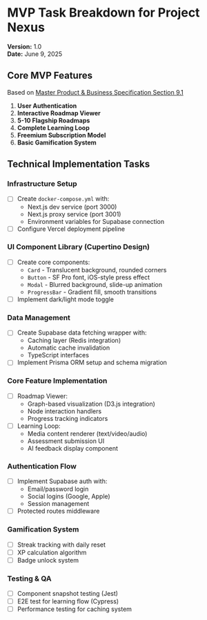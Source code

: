 # MVP Task Breakdown for Project Nexus  
**Version:** 1.0  
**Date:** June 9, 2025  

## Core MVP Features  
Based on [Master Product & Business Specification Section 9.1](business_plan.md)  

1. **User Authentication**  
2. **Interactive Roadmap Viewer**  
3. **5-10 Flagship Roadmaps**  
4. **Complete Learning Loop**  
5. **Freemium Subscription Model**  
6. **Basic Gamification System**  

## Technical Implementation Tasks  

### Infrastructure Setup  
- [ ] Create `docker-compose.yml` with:  
  - Next.js dev service (port 3000)  
  - Next.js proxy service (port 3001)  
  - Environment variables for Supabase connection  
- [ ] Configure Vercel deployment pipeline  

### UI Component Library (Cupertino Design)  
- [ ] Create core components:  
  - `Card` - Translucent background, rounded corners  
  - `Button` - SF Pro font, iOS-style press effect  
  - `Modal` - Blurred background, slide-up animation  
  - `ProgressBar` - Gradient fill, smooth transitions  
- [ ] Implement dark/light mode toggle  

### Data Management  
- [ ] Create Supabase data fetching wrapper with:  
  - Caching layer (Redis integration)  
  - Automatic cache invalidation  
  - TypeScript interfaces  
- [ ] Implement Prisma ORM setup and schema migration  

### Core Feature Implementation  
- [ ] Roadmap Viewer:  
  - Graph-based visualization (D3.js integration)  
  - Node interaction handlers  
  - Progress tracking indicators  
- [ ] Learning Loop:  
  - Media content renderer (text/video/audio)  
  - Assessment submission UI  
  - AI feedback display component  

### Authentication Flow  
- [ ] Implement Supabase auth with:  
  - Email/password login  
  - Social logins (Google, Apple)  
  - Session management  
- [ ] Protected routes middleware  

### Gamification System  
- [ ] Streak tracking with daily reset  
- [ ] XP calculation algorithm  
- [ ] Badge unlock system  

### Testing & QA  
- [ ] Component snapshot testing (Jest)  
- [ ] E2E test for learning flow (Cypress)  
- [ ] Performance testing for caching system